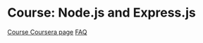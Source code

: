 # Course: Node.js and Express.js

[Course Coursera page](https://www.coursera.org/learn/single-page-web-apps-with-angularjs)
[FAQ](FAQ.md)
